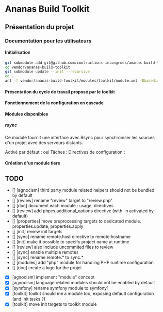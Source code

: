# Ananas Build Toolkit

## Présentation du projet

### Documentation pour les utilisateurs

#### Initialisation

```bash
git submodule add git@github.com:contructions-incongrues/ananas-build-toolkit.git vendor/ananas-build-toolkit
cd vendor/ananas-build-toolkit
git submodule update --init --recursive
cd -
ant -f vendor/ananas-build-toolkit/modules/toolkit/module.xml -Dbasedir=. -Dprofile=$USER toolkit.init
```

#### Présentation du cycle de travail proposé par le toolkit

#### Fonctionnement de la configuration en cascade

#### Modules disponibles

##### rsync
Ce module fournit une interface avec Rsync pour synchroniser les sources d'un projet avec des serveurs distants.

Activé par défaut : oui
Tâches : 
Directives de configuration : 

#### Création d'un module tiers

## TODO

* [] [agnocism] third party module related helpers should not be bundled by default
* [] [review] rename "review" target to "review.php"
* [] [doc] document each module : usage, directives
* [] [review] add phpcs.additional_options directive (with -n activated by default)
* [] [properties] move preprocessing targets to dedicated module. properties.update, properties.apply
* [] [init] review init targets
* [] [sync] rename remote.host directive to remote.hostname
* [] [init] make it possible to specify project name at runtime
* [] [review] also include uncommited files to review
* [] [sync] enable multiple remotes
* [] [sync] rename remote.* to sync.*
* [] [modules] add "php" module for handling PHP runtime configuration
* [] [doc] create a logo for the projet
* [x] [agnocism] implement "module" concept
* [x] [agnocism] language related modules should not be enabled by default
* [x] [symfony] rename symfony module to symfony1
* [x] [toolkit] toolkit should me a module too, exposing default configuration (and init tasks ?)
* [x] [toolkit] move init targets to toolkit module
